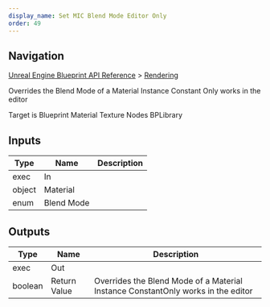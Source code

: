 ```yaml
---
display_name: Set MIC Blend Mode Editor Only
order: 49
---
```

## Navigation

[Unreal Engine Blueprint API Reference](https://dev.epicgames.com/documentation/en-us/unreal-engine/BlueprintAPI) > [Rendering](https://dev.epicgames.com/documentation/en-us/unreal-engine/BlueprintAPI/Rendering)

Overrides the Blend Mode of a Material Instance Constant
Only works in the editor

Target is Blueprint Material Texture Nodes BPLibrary

## Inputs

| Type | Name | Description |
| --- | --- | --- |
| exec | In |  |
| object | Material |  |
| enum | Blend Mode |  |

## Outputs

| Type | Name | Description |
| --- | --- | --- |
| exec | Out |  |
| boolean | Return Value | Overrides the Blend Mode of a Material Instance ConstantOnly works in the editor |

